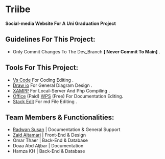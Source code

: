 # Triibe
 **Social-media Website For A Uni Graduation Project**
## Guidelines For This Project:
 - Only Commit Changes To The Dev_Branch **[ Never Commit To Main]** .
## Tools For This Project:
 - [Vs Code](https://code.visualstudio.com/) For Coding Editing .
 - [Draw io](https://www.microsoft.com/en-us/p/drawio-diagrams/9mvvszk43qqw#activetab=pivot:overviewtab) For General Diagram Design .
 - [XAMPP](https://www.apachefriends.org/download.html) For Local-Server And Php Compiling .
 - [Office](https://www.office.com/) (Paid) [WPS](https://www.wps.com/) (Free) For Documentation Editing.
 - [Stack Edit](https://stackedit.io/app#) For md File Editing .
## Team Members & Functionalities:
 - [Radwan Susan](https://github.com/RadwanSusan) | Documentation & General Support
 - [Zaid Altamari](https://github.com/ZaidAltamari) | Front-End & Design
 - Omar Thaer | Back-End & Database
 - Doaa  Abd Aljbar | Documentation
 - Hamza KH | Back-End & Database
